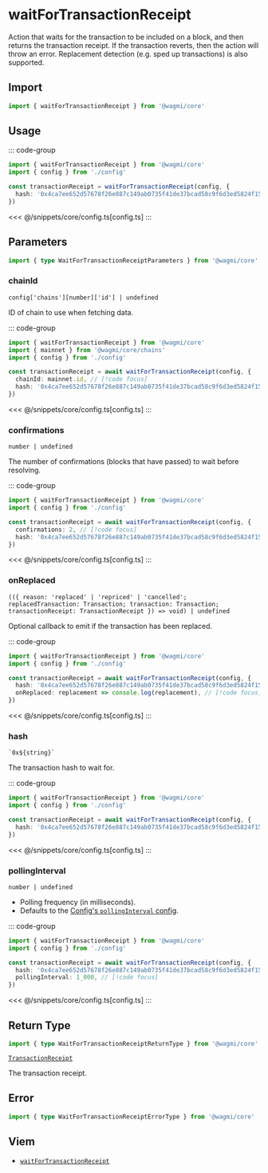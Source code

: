 <script setup>
const packageName = '@wagmi/core'
const actionName = 'waitForTransactionReceipt'
const typeName = 'WaitForTransactionReceipt'
</script>

# waitForTransactionReceipt

Action that waits for the transaction to be included on a block, and then returns the transaction receipt. If the transaction reverts, then the action will throw an error. Replacement detection (e.g. sped up transactions) is also supported.

## Import

```ts
import { waitForTransactionReceipt } from '@wagmi/core'
```

## Usage

::: code-group
```ts [index.ts]
import { waitForTransactionReceipt } from '@wagmi/core'
import { config } from './config'

const transactionReceipt = waitForTransactionReceipt(config, {
  hash: '0x4ca7ee652d57678f26e887c149ab0735f41de37bcad58c9f6d3ed5824f15b74d',
})
```
<<< @/snippets/core/config.ts[config.ts]
:::

## Parameters

```ts
import { type WaitForTransactionReceiptParameters } from '@wagmi/core'
```

### chainId

`config['chains'][number]['id'] | undefined`

ID of chain to use when fetching data.

::: code-group
```ts [index.ts]
import { waitForTransactionReceipt } from '@wagmi/core'
import { mainnet } from '@wagmi/core/chains'
import { config } from './config'

const transactionReceipt = await waitForTransactionReceipt(config, {
  chainId: mainnet.id, // [!code focus]
  hash: '0x4ca7ee652d57678f26e887c149ab0735f41de37bcad58c9f6d3ed5824f15b74d',
})
```
<<< @/snippets/core/config.ts[config.ts]
:::

### confirmations

`number | undefined`

The number of confirmations (blocks that have passed) to wait before resolving.

::: code-group
```ts [index.ts]
import { waitForTransactionReceipt } from '@wagmi/core'
import { config } from './config'

const transactionReceipt = await waitForTransactionReceipt(config, {
  confirmations: 2, // [!code focus]
  hash: '0x4ca7ee652d57678f26e887c149ab0735f41de37bcad58c9f6d3ed5824f15b74d',
})
```
<<< @/snippets/core/config.ts[config.ts]
:::

### onReplaced

`
(({ reason: 'replaced' | 'repriced' | 'cancelled'; replacedTransaction: Transaction; transaction: Transaction; transactionReceipt: TransactionReceipt }) => void) | undefined
`

Optional callback to emit if the transaction has been replaced.

::: code-group
```ts [index.ts]
import { waitForTransactionReceipt } from '@wagmi/core'
import { config } from './config'

const transactionReceipt = await waitForTransactionReceipt(config, {
  hash: '0x4ca7ee652d57678f26e887c149ab0735f41de37bcad58c9f6d3ed5824f15b74d',
  onReplaced: replacement => console.log(replacement), // [!code focus]
})
```
<<< @/snippets/core/config.ts[config.ts]
:::

### hash

`` `0x${string}` ``

The transaction hash to wait for.

::: code-group
```ts [index.ts]
import { waitForTransactionReceipt } from '@wagmi/core'
import { config } from './config'

const transactionReceipt = await waitForTransactionReceipt(config, {
  hash: '0x4ca7ee652d57678f26e887c149ab0735f41de37bcad58c9f6d3ed5824f15b74d', // [!code focus]
})
```
<<< @/snippets/core/config.ts[config.ts]
:::

### pollingInterval

`number | undefined`

- Polling frequency (in milliseconds).
- Defaults to the [Config's `pollingInterval` config](/core/api/createConfig#pollinginterval).

::: code-group
```ts [index.ts]
import { waitForTransactionReceipt } from '@wagmi/core'
import { config } from './config'

const transactionReceipt = await waitForTransactionReceipt(config, {
  hash: '0x4ca7ee652d57678f26e887c149ab0735f41de37bcad58c9f6d3ed5824f15b74d',
  pollingInterval: 1_000, // [!code focus]
})
```
<<< @/snippets/core/config.ts[config.ts]
:::

## Return Type

```ts
import { type WaitForTransactionReceiptReturnType } from '@wagmi/core'
```

[`TransactionReceipt`](https://viem.sh/docs/glossary/types.html#transactionreceipt)

The transaction receipt.

## Error

```ts
import { type WaitForTransactionReceiptErrorType } from '@wagmi/core'
```

<!--@include: @shared/query-imports.md-->

## Viem

- [`waitForTransactionReceipt`](https://viem.sh/docs/actions/public/waitForTransactionReceipt.html)
